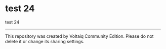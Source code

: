 # test 24

test 24

---

This repository was created by Voltaiq Community Edition. Please do not delete it or change its
sharing settings.
